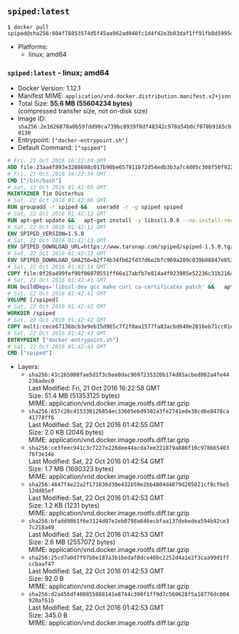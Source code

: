 ## `spiped:latest`

```console
$ docker pull spiped@sha256:604f78853574d5f45aa962ad048fc1d4f42e3b03daf1ff91fb8d5995d082ef92
```

-	Platforms:
	-	linux; amd64

### `spiped:latest` - linux; amd64

-	Docker Version: 1.12.1
-	Manifest MIME: `application/vnd.docker.distribution.manifest.v2+json`
-	Total Size: **55.6 MB (55604234 bytes)**  
	(compressed transfer size, not on-disk size)
-	Image ID: `sha256:2e1626878a0b59fdd90ca739bc8939f8df48342c978a54b0cf078b9165cb0130`
-	Entrypoint: `["docker-entrypoint.sh"]`
-	Default Command: `["spiped"]`

```dockerfile
# Fri, 21 Oct 2016 16:22:34 GMT
ADD file:23aa4f893e3288698c017b90be657911b72d54edb3b3a7c4d05c308f50f9228f in / 
# Fri, 21 Oct 2016 16:22:34 GMT
CMD ["/bin/bash"]
# Sat, 22 Oct 2016 01:42:05 GMT
MAINTAINER Tim Düsterhus
# Sat, 22 Oct 2016 01:42:06 GMT
RUN groupadd -r spiped &&	useradd -r -g spiped spiped
# Sat, 22 Oct 2016 01:42:12 GMT
RUN apt-get update &&	apt-get install -y libssl1.0.0 --no-install-recommends &&	rm -rf /var/lib/apt/lists/*
# Sat, 22 Oct 2016 01:42:12 GMT
ENV SPIPED_VERSION=1.5.0
# Sat, 22 Oct 2016 01:42:13 GMT
ENV SPIPED_DOWNLOAD_URL=https://www.tarsnap.com/spiped/spiped-1.5.0.tgz
# Sat, 22 Oct 2016 01:42:13 GMT
ENV SPIPED_DOWNLOAD_SHA256=b2f74b34fb62fd37d6e2bfc969a209c039b88847e853a49e91768dec625facd7
# Sat, 22 Oct 2016 01:42:14 GMT
COPY file:0f26a499fef90f06070551ff66a17abfb7e814a4f023905e52236c31b216a7bb in /0001-Fix-docker-stop-issue.patch 
# Sat, 22 Oct 2016 01:42:41 GMT
RUN buildDeps='libssl-dev gcc make curl ca-certificates patch' &&	apt-get update && apt-get install -y $buildDeps --no-install-recommends &&	rm -rf /var/lib/apt/lists/* &&	curl -fsSL "$SPIPED_DOWNLOAD_URL" -o spiped.tar.gz &&	echo "$SPIPED_DOWNLOAD_SHA256 spiped.tar.gz" |sha256sum -c - &&	mkdir -p /usr/local/src/spiped &&	tar xzf "spiped.tar.gz" -C /usr/local/src/spiped --strip-components=1 &&	rm "spiped.tar.gz" &&	patch -p1 -d /usr/local/src/spiped/ < /0001-Fix-docker-stop-issue.patch &&	make -C /usr/local/src/spiped &&	make -C /usr/local/src/spiped install &&	rm -rf /usr/local/src/spiped &&	apt-get purge -y --auto-remove $buildDeps
# Sat, 22 Oct 2016 01:42:41 GMT
VOLUME [/spiped]
# Sat, 22 Oct 2016 01:42:42 GMT
WORKDIR /spiped
# Sat, 22 Oct 2016 01:42:42 GMT
COPY multi:cece67136bcb3e9eb15d965c7f2f0aa1577fa83acbd640e2016eb71cc01e0cfa in /usr/local/bin/ 
# Sat, 22 Oct 2016 01:42:43 GMT
ENTRYPOINT ["docker-entrypoint.sh"]
# Sat, 22 Oct 2016 01:42:43 GMT
CMD ["spiped"]
```

-	Layers:
	-	`sha256:43c265008fae5d1f3cbee0dac9697235320b174d85acbed002a4fe44236adec0`  
		Last Modified: Fri, 21 Oct 2016 16:22:58 GMT  
		Size: 51.4 MB (51353125 bytes)  
		MIME: application/vnd.docker.image.rootfs.diff.tar.gzip
	-	`sha256:657c28c415330126854ec33605e6d9302a3fe2741ede38cd6e8478ca41778ff6`  
		Last Modified: Sat, 22 Oct 2016 01:42:55 GMT  
		Size: 2.0 KB (2046 bytes)  
		MIME: application/vnd.docker.image.rootfs.diff.tar.gzip
	-	`sha256:ce3feec941c3c7227e226dee44acda7ee221879a880f10c97866540376f3e14e`  
		Last Modified: Sat, 22 Oct 2016 01:42:54 GMT  
		Size: 1.7 MB (1690323 bytes)  
		MIME: application/vnd.docker.image.rootfs.diff.tar.gzip
	-	`sha256:4847f4e22a2f171636d30e432b59e2bb4804d4079d205021cf8cf6e512dd85ef`  
		Last Modified: Sat, 22 Oct 2016 01:42:53 GMT  
		Size: 1.2 KB (1231 bytes)  
		MIME: application/vnd.docker.image.rootfs.diff.tar.gzip
	-	`sha256:bfadd9861f6e3124d07e2eb0798a646ecbfaa137debedea594b92ce37c218a49`  
		Last Modified: Sat, 22 Oct 2016 01:42:53 GMT  
		Size: 2.6 MB (2557072 bytes)  
		MIME: application/vnd.docker.image.rootfs.diff.tar.gzip
	-	`sha256:25cd7a0d7f97bbe187a3b1bedaf0dce40bc2252d4a1e2f3caa99d1ffccbaaf47`  
		Last Modified: Sat, 22 Oct 2016 01:42:53 GMT  
		Size: 92.0 B  
		MIME: application/vnd.docker.image.rootfs.diff.tar.gzip
	-	`sha256:d2a456df400855088141e8744c390f1ff9d7c560628f5a18776dc004920af61b`  
		Last Modified: Sat, 22 Oct 2016 01:42:53 GMT  
		Size: 345.0 B  
		MIME: application/vnd.docker.image.rootfs.diff.tar.gzip
